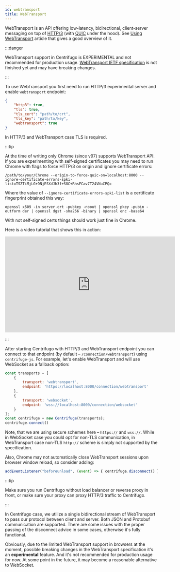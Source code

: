 ```yaml
---
id: webtransport
title: WebTransport
---
```


WebTransport is an API offering low-latency, bidirectional, client-server messaging on top of [HTTP/3](https://developer.mozilla.org/en-US/docs/Glossary/HTTP_3) (with [QUIC](https://developer.mozilla.org/en-US/docs/Glossary/QUIC) under the hood). See [Using WebTransport](https://web.dev/webtransport/) article that gives a good overview of it.

:::danger

WebTransport support in Centrifugo is EXPERIMENTAL and not recommended for production usage. [WebTransport IETF specification](https://datatracker.ietf.org/doc/draft-ietf-webtrans-http3/) is not finished yet and may have breaking changes.

:::

To use WebTransport you first need to run HTTP/3 experimental server and enable `webtransport` endpoint:

```json title="config.json"
{
    "http3": true,
    "tls": true,
    "tls_cert": "path/to/crt",
    "tls_key": "path/to/key",
    "webtransport": true
}
```

In HTTP/3 and WebTransport case TLS is required.

:::tip

At the time of writing only Chrome (since v97) supports WebTransport API. If you are experimenting with self-signed certificates you may need to run Chrome with flags to force HTTP/3 on origin and ignore certificate errors:

```
/path/to/your/Chrome --origin-to-force-quic-on=localhost:8000 --ignore-certificate-errors-spki-list=TSZTiMjLG+DNjESXdJh3f+S8C+RhsFCav7T24VNuCPQ=
```

Where the value of `--ignore-certificate-errors-spki-list` is a certificate fingerprint obtained this way:

```
openssl x509 -in server.crt -pubkey -noout | openssl pkey -pubin -outform der | openssl dgst -sha256 -binary | openssl enc -base64
```

With not self-signed certs things should work just fine in Chrome.

Here is a video tutorial that shows this in action:

<iframe width="560" height="315" src="https://www.youtube.com/embed/RmhggpXPncU" title="YouTube video player" frameBorder="0" allow="accelerometer; autoplay; clipboard-write; encrypted-media; gyroscope; picture-in-picture" allowFullScreen></iframe>

:::

After starting Centrifugo with HTTP/3 and WebTransport endpoint you can connect to that endpoint (by default – `/connection/webtransport`) using `centrifuge-js`. For example, let's enable WebTransport and will use WebSocket as a fallback option:

```javascript
const transports = [
    {
        transport: 'webtransport',
        endpoint: 'https://localhost:8000/connection/webtransport'
    },
    {
        transport: 'websocket',
        endpoint: 'wss://localhost:8000/connection/websocket'
    }
];
const centrifuge = new Centrifuge(transports);
centrifuge.connect()
```

Note, that we are using secure schemes here – `https://` and `wss://`. While in WebSocket case you could opt for non-TLS communication, in WebTransport case non-TLS `http://` scheme is simply not supported by the specification.

Also, Chrome may not automatically close WebTransport sessions upon browser window reload, so consider adding:

```javascript
addEventListener("beforeunload", (event) => { centrifuge.disconnect() });
```

:::tip

Make sure you run Centrifugo without load balancer or reverse proxy in front, or make sure your proxy can proxy HTTP/3 traffic to Centrifugo.

:::

In Centrifugo case, we utilize a single bidirectional stream of WebTransport to pass our protocol between client and server. Both JSON and Protobuf communication are supported. There are some issues with the proper passing of the disconnect advice in some cases, otherwise it's fully functional.

Obviously, due to the limited WebTransport support in browsers at the moment, possible breaking changes in the WebTransport specification it's an **experimental** feature. And it's not recommended for production usage for now. At some point in the future, it may become a reasonable alternative to WebSocket.
